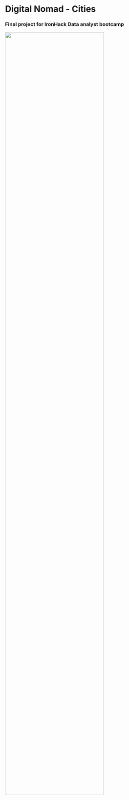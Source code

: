 # Digital Nomad - Cities

### Final project for IronHack Data analyst bootcamp

<img src="https://www.backblaze.com/blog/wp-content/uploads/2019/10/blog-rv-laptop.jpg" width="80%"></img>
